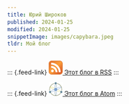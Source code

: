 ```yaml
---
title: Юрий Широков
published: 2024-01-25
modified: 2024-01-25
snippetImage: images/capybara.jpeg
tldr: Мой блог
---
```


::: {.feed-link}
[![RSS](/images/RSS.png) Этот блог в RSS](https://yashrk.github.io/rss.xml)
:::

::: {.feed-link}
[![Atom](/images/Atom.png) Этот блог в Atom](https://yashrk.github.io/atom.xml)
:::
